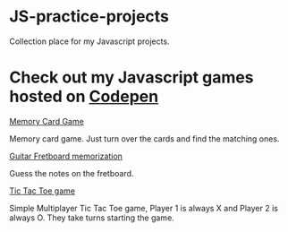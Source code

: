 # JS-practice-projects

Collection place for my Javascript projects.

# Check out my Javascript games hosted on [Codepen](https://codepen.io/VWRoli)

[Memory Card Game](https://codepen.io/VWRoli/pen/MWjqVpg)

Memory card game. Just turn over the cards and find the matching ones.

[Guitar Fretboard memorization](https://codepen.io/VWRoli/pen/yLaKmNE)

Guess the notes on the fretboard.

[Tic Tac Toe game](https://codepen.io/VWRoli/pen/oNzddwg)

Simple Multiplayer Tic Tac Toe game, Player 1 is always X and Player 2 is always O. They take turns starting the game.
